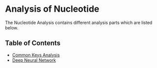 # Analysis of Nucleotide

The Nucleotide Analysis contains different analysis parts which are listed below. 

## Table of Contents
- [Common Keys Analysis](./common_keys_analysis/)
- [Deep Neural Network](./dnn/)



